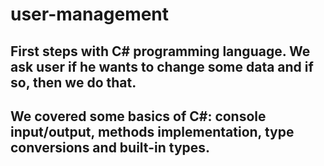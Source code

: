 # user-management
## First steps with C# programming language. We ask user if he wants to change some data and if so, then we do that.
## We covered some basics of C#: console input/output, methods implementation, type conversions and built-in types.